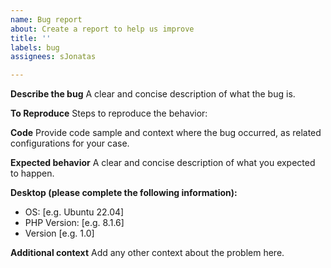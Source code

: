 ```yaml
---
name: Bug report
about: Create a report to help us improve
title: ''
labels: bug
assignees: sJonatas

---
```


**Describe the bug**
A clear and concise description of what the bug is.

**To Reproduce**
Steps to reproduce the behavior:

**Code**
Provide code sample and context where the bug occurred, as related configurations for your case.

**Expected behavior**
A clear and concise description of what you expected to happen.

**Desktop (please complete the following information):**
 - OS: [e.g. Ubuntu 22.04]
 - PHP Version: [e.g. 8.1.6]
 - Version [e.g. 1.0]

**Additional context**
Add any other context about the problem here.
